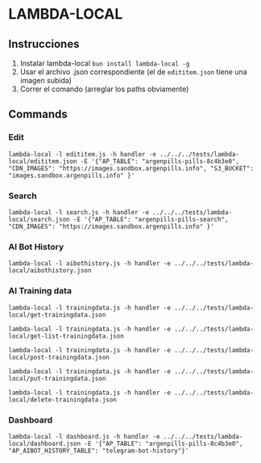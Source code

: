 # LAMBDA-LOCAL

## Instrucciones

1. Instalar lambda-local `bun install lambda-local -g`
2. Usar el archivo .json correspondiente (el de `edititem.json` tiene una imagen subida)
3. Correr el comando (arreglar los paths obviamente)


## Commands

### Edit
```
lambda-local -l edititem.js -h handler -e ../../../tests/lambda-local/edititem.json -E '{"AP_TABLE": "argenpills-pills-8c4b3e0", "CDN_IMAGES": "https://images.sandbox.argenpills.info", "S3_BUCKET": "images.sandbox.argenpills.info" }'
```

### Search
```
lambda-local -l search.js -h handler -e ../../../tests/lambda-local/search.json -E '{"AP_TABLE": "argenpills-pills-search", "CDN_IMAGES": "https://images.sandbox.argenpills.info" }'
```

### AI Bot History
```
lambda-local -l aibothistory.js -h handler -e ../../../tests/lambda-local/aibothistory.json
```

### AI Training data
```
lambda-local -l trainingdata.js -h handler -e ../../../tests/lambda-local/get-trainingdata.json

lambda-local -l trainingdata.js -h handler -e ../../../tests/lambda-local/get-list-trainingdata.json

lambda-local -l trainingdata.js -h handler -e ../../../tests/lambda-local/post-trainingdata.json

lambda-local -l trainingdata.js -h handler -e ../../../tests/lambda-local/put-trainingdata.json

lambda-local -l trainingdata.js -h handler -e ../../../tests/lambda-local/delete-trainingdata.json
```

### Dashboard
```
lambda-local -l dashboard.js -h handler -e ../../../tests/lambda-local/dashboard.json -E '{"AP_TABLE": "argenpills-pills-8c4b3e0", "AP_AIBOT_HISTORY_TABLE": "telegram-bot-history"}'
```
